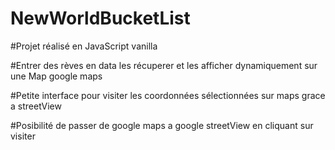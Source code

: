 # NewWorldBucketList

#Projet réalisé en JavaScript vanilla 

#Entrer des rèves en data les récuperer et les afficher dynamiquement sur une Map google maps

#Petite interface pour visiter les coordonnées sélectionnées sur maps grace a streetView

#Posibilité de passer de google maps a google streetView en cliquant sur visiter 
